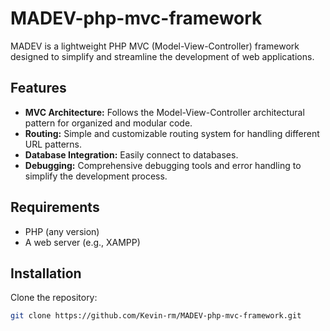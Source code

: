 # MADEV-php-mvc-framework
 
MADEV is a lightweight PHP MVC (Model-View-Controller) framework designed to simplify and streamline the development of web applications.

## Features

- **MVC Architecture:** Follows the Model-View-Controller architectural pattern for organized and modular code.
- **Routing:** Simple and customizable routing system for handling different URL patterns.
- **Database Integration:** Easily connect to databases.
- **Debugging:** Comprehensive debugging tools and error handling to simplify the development process.

## Requirements

- PHP (any version)
- A web server (e.g., XAMPP)

## Installation

Clone the repository:

   ```bash
   git clone https://github.com/Kevin-rm/MADEV-php-mvc-framework.git
